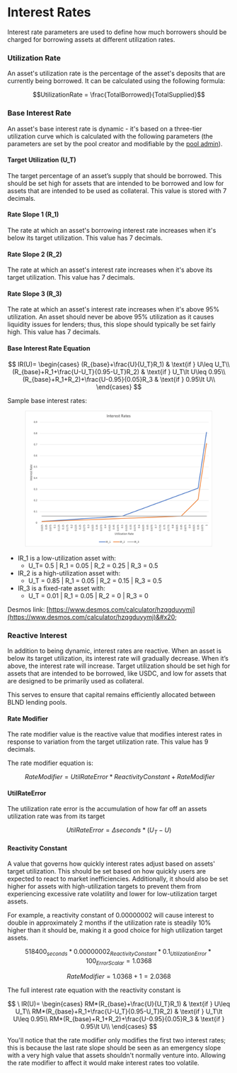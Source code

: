 # Interest Rates

Interest rate parameters are used to define how much borrowers should be charged for borrowing assets at different utilization rates.

### Utilization Rate

An asset's utilization rate is the percentage of the asset's deposits that are currently being borrowed. It can be calculated using the following formula:

$$UtilizationRate = \frac{TotalBorrowed}{TotalSupplied}$$

### Base Interest Rate

An asset's base interest rate is dynamic - it's based on a three-tier utilization curve which is calculated with the following parameters (the parameters are set by the pool creator and modifiable by the [pool admin](../pool-management.md#pool-admin)).

#### Target Utilization (U_T)

The target percentage of an asset’s supply that should be borrowed. This should be set high for assets that are intended to be borrowed and low for assets that are intended to be used as collateral. This value is stored with 7 decimals.

#### Rate Slope 1 (R_1)

The rate at which an asset's borrowing interest rate increases when it's below its target utilization. This value has 7 decimals.

#### Rate Slope 2 (R_2)

The rate at which an asset's interest rate increases when it's above its target utilization. This value has 7 decimals.

#### Rate Slope 3 (R_3)

The rate at which an asset's interest rate increases when it's above 95% utilization. An asset should never be above 95% utilization as it causes liquidity issues for lenders; thus, this slope should typically be set fairly high. This value has 7 decimals.

#### Base Interest Rate Equation

$$
IR(U)= \begin{cases} (R_{base}+\frac{U}{U_T}R_1) & \text{if } U\leq U_T\\ (R_{base}+R_1+\frac{U-U_T}{0.95-U_T}R_2) & \text{if } U_T\lt U\leq 0.95\\ (R_{base}+R_1+R_2)+\frac{U-0.95}{0.05}R_3 & \text{if } 0.95\lt U\\ \end{cases}
$$

Sample base interest rates:

<figure><img src="../../.gitbook/assets/interest rates (1).png" alt=""><figcaption></figcaption></figure>

- IR_1 is a low-utilization asset with:&#x20;
  - U_T= 0.5 | R_1 = 0.05 | R_2 = 0.25 | R_3 = 0.5
- IR_2 is a high-utilization asset with:
  - U_T = 0.85 | R_1 = 0.05 | R_2 = 0.15 | R_3 = 0.5
- IR_3 is a fixed-rate asset with:
  - U_T = 0.01 | R_1 = 0.05 | R_2 = 0 | R_3 = 0

Desmos link: [https://www.desmos.com/calculator/hzqgduyymj](https://www.desmos.com/calculator/hzqgduyymj)&#x20;

### Reactive Interest&#x20;

In addition to being dynamic, interest rates are reactive. When an asset is below its target utilization, its interest rate will gradually decrease. When it’s above, the interest rate will increase. Target utilization should be set high for assets that are intended to be borrowed, like USDC, and low for assets that are designed to be primarily used as collateral.

This serves to ensure that capital remains efficiently allocated between BLND lending pools.

#### Rate Modifier

The rate modifier value is the reactive value that modifies interest rates in response to variation from the target utilization rate. This value has 9 decimals.

The rate modifier equation is:

$$
\ Rate Modifier = Util Rate Error * Reactivity Constant + Rate Modifier
$$

#### UtilRateError

The utilization rate error is the accumulation of how far off an assets utilization rate was from its target

$$
Util Rate Error = \Delta seconds * (U_T-U)
$$

#### Reactivity Constant

A value that governs how quickly interest rates adjust based on assets' target utilization. This should be set based on how quickly users are expected to react to market inefficiencies. Additionally, it should also be set higher for assets with high-utilization targets to prevent them from experiencing excessive rate volatility and lower for low-utilization target assets.

For example, a reactivity constant of 0.00000002 will cause interest to double in approximately 2 months if the utilization rate is steadily 10% higher than it should be, making it a good choice for high utilization target assets.

$$518400_{seconds}*0.00000002_{ReactivityConstant}*0.1_{UtilizationError}*100_{ErrorScalar}=1.0368$$

$$RateModifier = 1.0368 + 1=2.0368$$

The full interest rate equation with the reactivity constant is

$$
\ IR(U)= \begin{cases} RM*(R_{base}+\frac{U}{U_T}R_1) & \text{if } U\leq U_T\\ RM*(R_{base}+R_1+\frac{U-U_T}{0.95-U_T}R_2) & \text{if } U_T\lt U\leq 0.95\\ RM*(R_{base}+R_1+R_2)+\frac{U-0.95}{0.05}R_3 & \text{if } 0.95\lt U\\ \end{cases}
$$

You'll notice that the rate modifier only modifies the first two interest rates; this is because the last rate slope should be seen as an emergency slope with a very high value that assets shouldn't normally venture into. Allowing the rate modifier to affect it would make interest rates too volatile.
